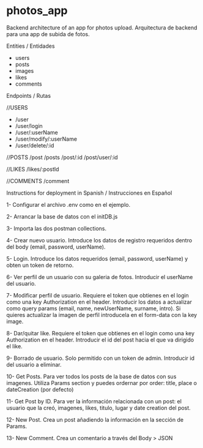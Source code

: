# photos_app

Backend architecture of an app for photos upload.
Arquitectura de backend para una app de subida de fotos.

Entities / Entidades

- users
- posts
- images
- likes
- comments

Endpoints / Rutas

//USERS
- /user
- /user/login
- /user/:userName
- /user/modify/:userName
- /user/delete/:id

//POSTS
/post
/posts
/post/:id
/post/user/:id

//LIKES
/likes/:postId

//COMMENTS
/comment

Instructions for deployment in Spanish / Instrucciones en Español

1- Configurar el archivo .env como en el ejemplo.

2- Arrancar la base de datos con el initDB.js

3- Importa las dos postman collections.

4- Crear nuevo usuario.
Introduce los datos de registro requeridos dentro del body (email, password, userName).

5- Login.
Introduce los datos requeridos (email, password, userName) y obten un token de retorno.

6- Ver perfil de un usuario con su galeria de fotos.
Introducir el userName del usuario.

7- Modificar perfil de usuario.
Requiere el token que obtienes en el login como una key Authorization en el header.
Introducir los datos a actualizar como query params (email, name, newUserName, surname, intro).
Si quieres actualizar la imagen de perfil introducela en el form-data con la key image.

8- Dar/quitar like.
Requiere el token que obtienes en el login como una key Authorization en el header.
Introducir el id del post hacia el que va dirigido el like.

9- Borrado de usuario.
Solo permitido con un token de admin.
Introducir id del usuario a eliminar.

10- Get Posts.
Para ver todos los posts de la base de datos con sus imagenes.
Utiliza Params section y puedes ordernar por order: title, place o dateCreation (por defecto)

11- Get Post by ID.
Para ver la información relacionada con un post: el usuario que la creó, imagenes, likes, titulo, lugar y date creation del post.

12- New Post.
Crea un post añadiendo la información en la sección de Params.

13- New Comment.
Crea un comentario a través del Body > JSON
